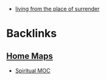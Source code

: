 - [living from the place of surrender](<living from the place of surrender.md>)

# Backlinks
## [Home Maps](<Home Maps.md>)
- [Spiritual MOC](<Spiritual MOC.md>)

